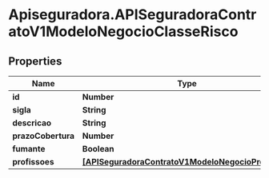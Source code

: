 # Apiseguradora.APISeguradoraContratoV1ModeloNegocioClasseRisco

## Properties
Name | Type | Description | Notes
------------ | ------------- | ------------- | -------------
**id** | **Number** |  | [optional] 
**sigla** | **String** |  | [optional] 
**descricao** | **String** |  | [optional] 
**prazoCobertura** | **Number** |  | [optional] 
**fumante** | **Boolean** |  | [optional] 
**profissoes** | [**[APISeguradoraContratoV1ModeloNegocioProfissao]**](APISeguradoraContratoV1ModeloNegocioProfissao.md) |  | [optional] 


